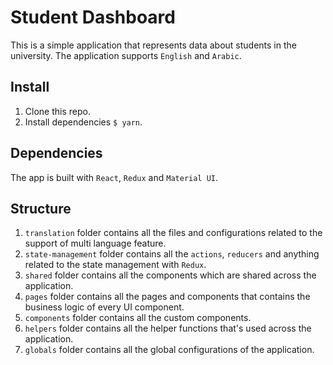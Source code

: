 # Student Dashboard

This is a simple application that represents data about students in the university. The application supports `English` and `Arabic`.

## Install

1. Clone this repo.
2. Install dependencies `$ yarn`.

## Dependencies

The app is built with `React`, `Redux` and `Material UI`.

## Structure

1. `translation` folder contains all the files and configurations related to the support of multi language feature.
2. `state-management` folder contains all the `actions`, `reducers` and anything related to the state management with `Redux`.
3. `shared` folder contains all the components which are shared across the application.
4. `pages` folder contains all the pages and components that contains the business logic of every UI component.
5. `components` folder contains all the custom components.
6. `helpers` folder contains all the helper functions that's used across the application.
7. `globals` folder contains all the global configurations of the application.
